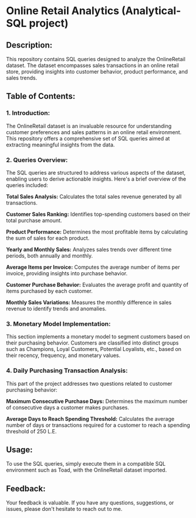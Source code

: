 Online Retail Analytics (Analytical-SQL project)
==================================================

## Description:

This repository contains SQL queries designed to analyze the OnlineRetail dataset. The dataset encompasses sales transactions in an online retail store, providing insights into customer behavior, product performance, and sales trends.

## Table of Contents:

### 1. Introduction:

The OnlineRetail dataset is an invaluable resource for understanding customer preferences and sales patterns in an online retail environment. This repository offers a comprehensive set of SQL queries aimed at extracting meaningful insights from the data.

### 2. Queries Overview:


The SQL queries are structured to address various aspects of the dataset, enabling users to derive actionable insights. Here's a brief overview of the queries included:

**Total Sales Analysis:** Calculates the total sales revenue generated by all transactions.

**Customer Sales Ranking:** Identifies top-spending customers based on their total purchase amount.

**Product Performance:** Determines the most profitable items by calculating the sum of sales for each product.

**Yearly and Monthly Sales:** Analyzes sales trends over different time periods, both annually and monthly.

**Average Items per Invoice:** Computes the average number of items per invoice, providing insights into purchase behavior.

**Customer Purchase Behavior:** Evaluates the average profit and quantity of items purchased by each customer.

**Monthly Sales Variations:** Measures the monthly difference in sales revenue to identify trends and anomalies.

### 3. Monetary Model Implementation:


This section implements a monetary model to segment customers based on their purchasing behavior. Customers are classified into distinct groups such as Champions, Loyal Customers, Potential Loyalists, etc., based on their recency, frequency, and monetary values.

### 4. Daily Purchasing Transaction Analysis:

This part of the project addresses two questions related to customer purchasing behavior:

**Maximum Consecutive Purchase Days:** Determines the maximum number of consecutive days a customer makes purchases.

**Average Days to Reach Spending Threshold:** Calculates the average number of days or transactions required for a customer to reach a spending threshold of 250 L.E.

## Usage:

To use the SQL queries, simply execute them in a compatible SQL environment such as Toad, with the OnlineRetail dataset imported.

## Feedback:

Your feedback is valuable. If you have any questions, suggestions, or issues, please don't hesitate to reach out to me.
